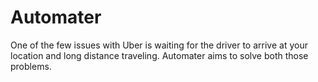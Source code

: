 # Automater
One of the few issues with Uber is waiting for the driver to arrive at your location and long distance traveling. Automater aims to solve both those problems.


